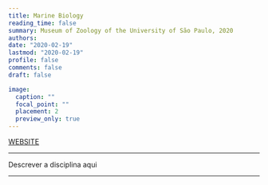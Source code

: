 ```yaml
---
title: Marine Biology
reading_time: false
summary: Museum of Zoology of the University of São Paulo, 2020
authors:
date: "2020-02-19"
lastmod: "2020-02-19"
profile: false
comments: false
draft: false

image:
  caption: ""
  focal_point: ""
  placement: 2
  preview_only: true
---
```


[WEBSITE](https://www.mz.usp.br)

---

Descrever a disciplina aqui

---
